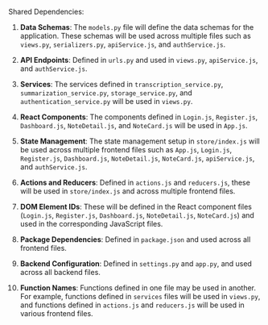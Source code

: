 Shared Dependencies:

1. **Data Schemas**: The `models.py` file will define the data schemas for the application. These schemas will be used across multiple files such as `views.py`, `serializers.py`, `apiService.js`, and `authService.js`.

2. **API Endpoints**: Defined in `urls.py` and used in `views.py`, `apiService.js`, and `authService.js`.

3. **Services**: The services defined in `transcription_service.py`, `summarization_service.py`, `storage_service.py`, and `authentication_service.py` will be used in `views.py`.

4. **React Components**: The components defined in `Login.js`, `Register.js`, `Dashboard.js`, `NoteDetail.js`, and `NoteCard.js` will be used in `App.js`.

5. **State Management**: The state management setup in `store/index.js` will be used across multiple frontend files such as `App.js`, `Login.js`, `Register.js`, `Dashboard.js`, `NoteDetail.js`, `NoteCard.js`, `apiService.js`, and `authService.js`.

6. **Actions and Reducers**: Defined in `actions.js` and `reducers.js`, these will be used in `store/index.js` and across multiple frontend files.

7. **DOM Element IDs**: These will be defined in the React component files (`Login.js`, `Register.js`, `Dashboard.js`, `NoteDetail.js`, `NoteCard.js`) and used in the corresponding JavaScript files.

8. **Package Dependencies**: Defined in `package.json` and used across all frontend files.

9. **Backend Configuration**: Defined in `settings.py` and `app.py`, and used across all backend files.

10. **Function Names**: Functions defined in one file may be used in another. For example, functions defined in `services` files will be used in `views.py`, and functions defined in `actions.js` and `reducers.js` will be used in various frontend files.